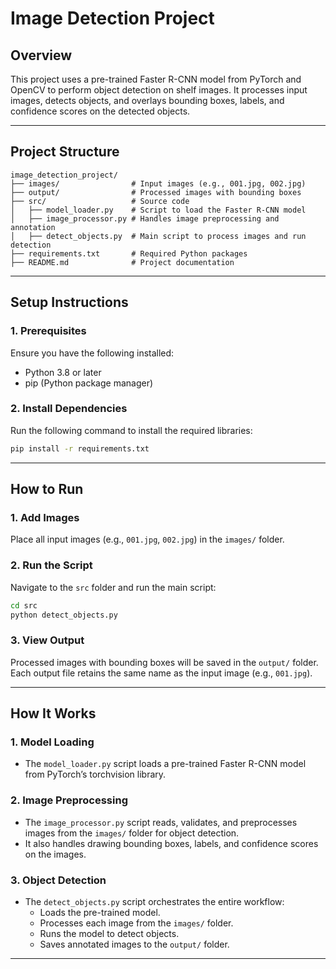 # **Image Detection Project**

## **Overview**
This project uses a pre-trained Faster R-CNN model from PyTorch and OpenCV to perform object detection on shelf images. It processes input images, detects objects, and overlays bounding boxes, labels, and confidence scores on the detected objects.

---

## **Project Structure**
```
image_detection_project/
├── images/                # Input images (e.g., 001.jpg, 002.jpg)
├── output/                # Processed images with bounding boxes
├── src/                   # Source code
│   ├── model_loader.py    # Script to load the Faster R-CNN model
│   ├── image_processor.py # Handles image preprocessing and annotation
│   ├── detect_objects.py  # Main script to process images and run detection
├── requirements.txt       # Required Python packages
├── README.md              # Project documentation
```

---

## **Setup Instructions**

### **1. Prerequisites**
Ensure you have the following installed:
- Python 3.8 or later
- pip (Python package manager)

### **2. Install Dependencies**
Run the following command to install the required libraries:
```bash
pip install -r requirements.txt
```

---

## **How to Run**

### **1. Add Images**
Place all input images (e.g., `001.jpg`, `002.jpg`) in the `images/` folder.

### **2. Run the Script**
Navigate to the `src` folder and run the main script:
```bash
cd src
python detect_objects.py
```

### **3. View Output**
Processed images with bounding boxes will be saved in the `output/` folder. Each output file retains the same name as the input image (e.g., `001.jpg`).

---

## **How It Works**

### **1. Model Loading**
   - The `model_loader.py` script loads a pre-trained Faster R-CNN model from PyTorch’s torchvision library.

### **2. Image Preprocessing**
   - The `image_processor.py` script reads, validates, and preprocesses images from the `images/` folder for object detection.
   - It also handles drawing bounding boxes, labels, and confidence scores on the images.

### **3. Object Detection**
   - The `detect_objects.py` script orchestrates the entire workflow:
     - Loads the pre-trained model.
     - Processes each image from the `images/` folder.
     - Runs the model to detect objects.
     - Saves annotated images to the `output/` folder.

---
